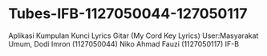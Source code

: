 Tubes-IFB-1127050044-127050117
==============================

Aplikasi Kumpulan Kunci Lyrics Gitar (My Cord Key Lyrics) User:Masyarakat Umum, Dodi Imron (1127050044) Niko Ahmad Fauzi (1127050117) IF-B
